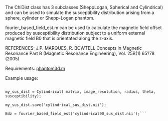 The ChiDist class has 3 subclasses (SheppLogan, Spherical and Cylindrical) and can be used to simulate the susceptibility distribution arising from a sphere, cylinder or Shepp-Logan phantom. 

fourier_based_field_est.m can be used to calculate the magnetic field offset produced by susceptibility distribution subject to a uniform external magnetic field B0 that is orientated along the z-axis.

REFERENCES: J.P. MARQUES, R. BOWTELL Concepts in Magnetic Resonance Part B (Magnetic Resonance Engineering), Vol. 25B(1) 65?78 (2005)

Requirements: 
[phantom3d.m](https://www.mathworks.com/matlabcentral/fileexchange/9416-3d-shepp-logan-phantom)

Example usage:

```To generate a susceptibility distribution with the shape of cylinder:

my_sus_dist = Cylindrical( matrix, image_resolution, radius, theta, susceptibility);

my_sus_dist.save('cylindrical_sus_dist.nii');

Bdz = fourier_based_field_est('cylindrical90_sus_dist.nii');```
